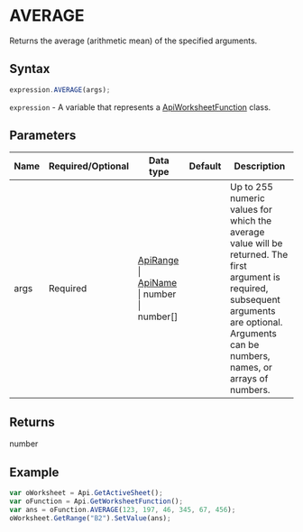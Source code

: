 # AVERAGE

Returns the average (arithmetic mean) of the specified arguments.

## Syntax

```javascript
expression.AVERAGE(args);
```

`expression` - A variable that represents a [ApiWorksheetFunction](../ApiWorksheetFunction.md) class.

## Parameters

| **Name** | **Required/Optional** | **Data type** | **Default** | **Description** |
| ------------- | ------------- | ------------- | ------------- | ------------- |
| args | Required | [ApiRange](../../ApiRange/ApiRange.md) \| [ApiName](../../ApiName/ApiName.md) \| number \| number[] |  | Up to 255 numeric values for which the average value will be returned. The first argument is required, subsequent arguments are optional. Arguments can be numbers, names, or arrays of numbers. |

## Returns

number

## Example



```javascript
var oWorksheet = Api.GetActiveSheet();
var oFunction = Api.GetWorksheetFunction();
var ans = oFunction.AVERAGE(123, 197, 46, 345, 67, 456);
oWorksheet.GetRange("B2").SetValue(ans);
```
